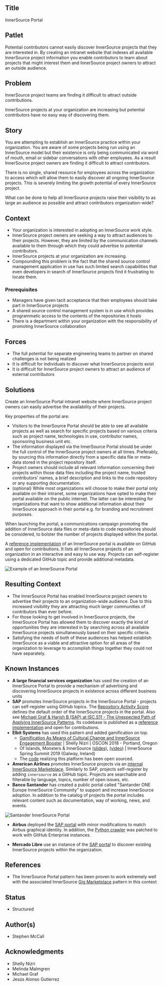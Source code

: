 ## Title

InnerSource Portal

## Patlet

Potential contributors cannot easily discover InnerSource projects that they are interested in. By creating an intranet website that indexes all available InnerSource project information you enable contributors to learn about projects that might interest them and InnerSource project owners to attract an outside audience.

## Problem

InnerSource project teams are finding it difficult to attract outside contributions.

InnerSource projects at your organization are increasing but potential contributors have no easy way of discovering them.

## Story

You are attempting to establish an InnerSource practice within your organization.  You are aware of some projects being run using an InnerSource model but their existence is only being communicated via word of mouth, email or sidebar conversations with other employees.  As a result InnerSource project owners are finding it difficult to attract contributors.  

There is no single, shared resource for employees across the organization to access which will allow them to easily discover all ongoing InnerSource projects.  This is severely limiting the growth potential of every InnerSource project.  

What can be done to help all InnerSource projects raise their visibility to as large an audience as possible and attract contributors organization-wide?

## Context

* Your organization is interested in adopting an InnerSource work style.
* InnerSource project owners are seeking a way to attract audiences to their projects. However, they are limited by the communication channels available to them through which they could advertise to potential contributors.
* InnerSource projects at your organization are increasing.
* Compounding this problem is the fact that the shared source control management application in use has such limited search capabilities that even developers in search of InnerSource projects find it frustrating to locate them.

### Prerequisites

* Managers have given tacit acceptance that their employees should take part in InnerSource projects
* A shared source control management system is in use which provides programmatic access to the contents of the repositories it hosts
* There is a department within your organization with the responsibility of promoting InnerSource collaboration

## Forces

* The full potential for separate engineering teams to partner on shared challenges is not being realized
* It is difficult for individuals to discover what InnerSource projects exist
* It is difficult for InnerSource project owners to attract an audience of external contributors

## Solutions

Create an InnerSource Portal intranet website where InnerSource project owners can easily advertise the availability of their projects.

Key properties of the portal are:

* Visitors to the InnerSource Portal should be able to see all available projects as well as search for specific projects based on various criteria such as project name, technologies in use, contributor names, sponsoring business unit etc.  
* The information displayed via the InnerSource Portal should be under the full control of the InnerSource project owners at all times.  Preferably, by sourcing this information directly from a specific data file or meta-data stored in the project repository itself.  
* Project owners should include all relevant information concerning their projects within those data files including the project name, trusted contributors' names, a brief description and links to the code repository or any supporting documentation.  
* (optional) While most organizations will choose to make their portal only available on their intranet, some organizations have opted to make their portal available on the public internet. The latter can be interesting for organizations that want to show additional information about their InnerSource approach in their portal e.g. for branding and recruitment purposes.

When launching the portal, a communications campaign promoting the addition of InnerSource data files or meta-data to code repositories should be considered, to bolster the number of projects displayed within the portal.

A [reference implementation](https://github.com/SAP/project-portal-for-innersource) of an InnerSource portal is available on GitHub and open for contributions. It lists all InnerSource projects of an organization in an interactive and easy to use way. Projects can self-register using a dedicated GitHub topic and provide additional metadata.

![Example of an InnerSource Portal](../../assets/img/portal-overview.png "Example of an InnerSource Portal")

## Resulting Context

* The InnerSource Portal has enabled InnerSource project owners to advertise their projects to an organization-wide audience.  Due to this increased visibility they are attracting much larger communities of contributors than ever before.
* For those looking to get involved in InnerSource projects, the InnerSource Portal has allowed them to discover exactly the kind of opportunities they are interested in by searching across all available InnerSource projects simultaneously based on their specific criteria.
* Satisfying the needs of both of these audiences has helped establish InnerSource as a viable and attractive option for all areas of the organization to leverage to accomplish things together they could not have separately.

## Known Instances

* **A large financial services organization** has used the creation of an InnerSource Portal to provide a mechanism of advertising and discovering InnerSource projects in existence across different business units
* **SAP** promotes InnerSource projects in the InnerSource Portal - projects can self-register using GitHub topics. The [Repository Activity Score](repository-activity-score.md) defines the default order of the InnerSource projects in the portal. Also see [Michael Graf & Harish B (SAP) at ISC.S11 - The Unexpected Path of Applying InnerSource Patterns](https://www.youtube.com/watch?v=6r9QOw9dcQo&list=PLCH-i0B0otNQZQt_QzGR9Il_kE4C6cQRy&index=6). Its codebase is published as a [reference implementation](https://github.com/SAP/project-portal-for-innersource) and open for contributions.
* **Elbit Systems** has used this pattern and added gamification on top.
  * [Gamification As Means of Cultural Change and InnerSource Engagement Booster](https://www.oreilly.com/library/view/oscon-2018-/9781492026075/video321579.html) | Shelly Nizri | OSCON 2018 - Portland, Oregon
  * Of Islands, Monsters & InnerSource [(slides)](https://docs.google.com/presentation/d/1P1OCEK9B6eSrVRUclVWY6meSI-qHOBjM_UAPNvCZamU/edit#slide=id.p15), [(video)](https://drive.google.com/file/d/1pM89uHMn0vhE3ayFJDGYcCO8R0tAXXZD/view?usp=drivesdk) | InnerSource Spring Summit 2019 (Galway, Ireland)
  * The [code](https://gitlab.com/gilda2) realizing this platform has been open sourced.
* **American Airlines** promotes InnerSource projects via an [internal InnerSource Marketplace](https://tech.aa.com/2020-10-30-innersource/). Similarly to SAP, projects self-register by adding `innersource` as a GitHub topic. Projects are searchable and filterable by language, topics, number of open issues, etc.
* **Banco Santander** has created a public portal called "Santander ONE Europe InnerSource Community" to support and increase InnerSource adoption. In addition to the catalog of projects the portal includes relevant content such as documentation, way of working, news, and events.

![Santander InnerSource Portal](../../assets/img/santander_portal.png "Banco Santander InnerSource Portal")

* **Airbus** deployed the [SAP portal](https://github.com/SAP/project-portal-for-innersource) with minor modifications to match Airbus graphical identity. In addition, the [Python crawler](https://github.com/zkoppert/innersource-crawler) was patched to work with GitHub Enterprise instances.

* **Mercado Libre** use an instance of the [SAP portal](https://github.com/SAP/project-portal-for-innersource) to discover existing InnerSource projects within the organization.

## References

* The InnerSource Portal pattern has been proven to work extremely well with the associated InnerSource [Gig Marketplace](./gig-marketplace.md) pattern in this context

## Status

* Structured

## Author(s)

* Stephen McCall

## Acknowledgments

* Shelly Nizri
* Melinda Malmgren
* Michael Graf
* Jesús Alonso Gutierrez
